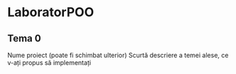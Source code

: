 # LaboratorPOO

## Tema 0
 Nume proiect (poate fi schimbat ulterior)
 Scurtă descriere a temei alese, ce v-ați propus să implementați
